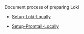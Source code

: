 Document process of preparing Loki 

- [Setup-Loki-Locally](./Setup-Loki-Locally.md)

- [Setup-Promtail-Locally](./Setup-Promtail-Locally.md)
